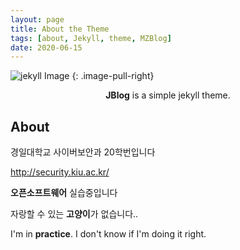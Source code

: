 ```yaml
---
layout: page
title: About the Theme
tags: [about, Jekyll, theme, MZBlog]
date: 2020-06-15
---
```


![jekyll Image](https://66.media.tumblr.com/160caa9c66fcb7d7f81201dd3b53d253/f3924d9537739318-58/s400x600/5839653f17eecc1bd6ef09dd702335428d65faaf.jpg)
{: .image-pull-right}


<center><b>JBlog</b> is a simple jekyll theme.</center>

## About

경일대학교 사이버보안과 20학번입니다

<http://security.kiu.ac.kr/>

**오픈소프트웨어** 실습중입니다

자랑할 수 있는 **고양이**가 없습니다.. 

I'm in **practice**. I don't know if I'm doing it right.




